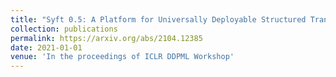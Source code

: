 ```yaml
---
title: "Syft 0.5: A Platform for Universally Deployable Structured Transparency"
collection: publications
permalink: https://arxiv.org/abs/2104.12385
date: 2021-01-01
venue: 'In the proceedings of ICLR DDPML Workshop'
---
```


